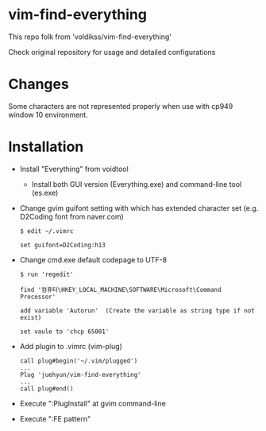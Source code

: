 # vim-find-everything

This repo folk from 'voldikss/vim-find-everything'

Check original repository for usage and detailed configurations

# Changes

Some characters are not represented properly when use with cp949 window 10 environment.

# Installation

- Install "Everything" from voidtool

	- Install both GUI version (Everything.exe) and command-line tool (es.exe)

- Change gvim guifont setting with which has extended character set (e.g. D2Coding font from naver.com)

	```
	$ edit ~/.vimrc

	set guifont=D2Coding:h13
	```

- Change cmd.exe default codepage to UTF-8

	```
	$ run 'regedit'

	find '컴퓨터\HKEY_LOCAL_MACHINE\SOFTWARE\Microsoft\Command Processor'

	add variable 'Autorun'  (Create the variable as string type if not exist)

	set vaule to 'chcp 65001'
	```

- Add plugin to .vimrc (vim-plug)

	```
	call plug#begin('~/.vim/plugged')
	...
	Plug 'juehyun/vim-find-everything'
	...
	call plug#end()
	```

- Execute ":PlugInstall" at gvim command-line

- Execute ":FE pattern<CR>"


